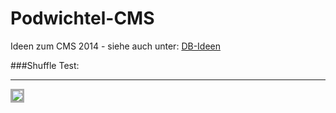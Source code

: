 Podwichtel-CMS
==============

Ideen zum CMS 2014 - siehe auch unter: [DB-Ideen](https://github.com/McCouman/Podwichtel-CMS/blob/master/DB-Ideen.md)

###Shuffle Test:
<hr />
<img style="border: 3px solid #aaa;" src="https://raw.github.com/McCouman/Podwichtel-CMS/master/screenshot.png">
